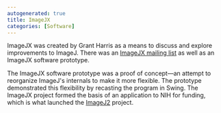 ```yaml
---
autogenerated: true
title: ImageJX
categories: [Software]
---
```


ImageJX was created by Grant Harris as a means to discuss and explore improvements to ImageJ. There was an [ImageJX mailing list](http://groups.google.com/group/imagejx) as well as an ImageJX software prototype.

The ImageJX software prototype was a proof of concept—an attempt to reorganize ImageJ's internals to make it more flexible. The prototype demonstrated this flexibility by recasting the program in Swing. The ImageJX project formed the basis of an application to NIH for funding, which is what launched the [ImageJ2](/software/imagej2) project.


